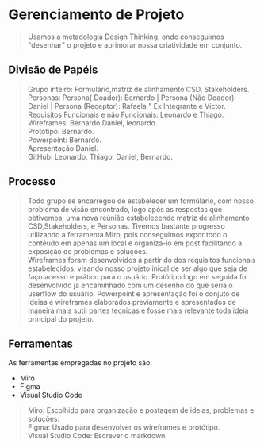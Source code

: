 # Gerenciamento de Projeto

> Usamos a metadologia Design Thinking, onde conseguimos "desenhar" o projeto e aprimorar nossa criatividade em conjunto.

## Divisão de Papéis

> Grupo inteiro: Formulário,matriz de alinhamento CSD, Stakeholders.
<br>Personas: Persona( Doador): Bernardo | Persona (Não Doador): Daniel | Persona (Receptor): Rafaela " Ex Integrante e Victor.
<br>Requisitos Funcionais e não Funcionais: Leonardo e Thiago.
<br>Wireframes: Bernardo,Daniel, leonardo.
<br>Protótipo: Bernardo.
<br>Powerpoint: Bernardo.
<br>Apresentação Daniel.
<br>GitHub: Leonardo, Thiago, Daniel, Bernardo.


## Processo

> Todo grupo se encarregou de estabelecer um formúlario, com nosso problema de visão encontrado, logo após as respostas que obtivemos, uma nova reúnião estabelecendo matriz de alinhamento CSD,Stakeholders, e Personas. Tivemos bastante progresso utilizando a ferramenta Miro, pois conseguimos expor todo o contêudo em apenas um local e organiza-lo em post facilitando a exposição de problemas e soluções.
<br>Wireframes foram desenvolvidos á partir do dos requisitos funcionais estabelecidos, visando nosso projeto inical de ser algo que seja de faço acesso e prático para o usuário. Protótipo logo em seguida foi desenvolvido já encaminhado com um desenho do que seria o userflow do usuário.
Powerpoint e apresentação foi o conjuto de ideias e wireframes elaborados previamente e apresentados de maneira mais sutil partes tecnicas e fosse mais relevante toda ideia principal do projeto.

## Ferramentas

As ferramentas empregadas no projeto são:

- Miro
- Figma
- Visual Studio Code

>Miro: Escolhido para organização e postagem de ideias, problemas e soluções.
<br>Figma: Usado para desenvolver os wireframes e protótipo.
<br> Visual Studio Code: Escrever o markdown.
